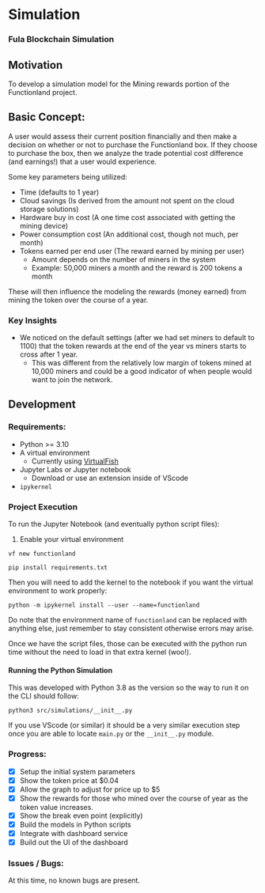 # Simulation

### Fula Blockchain Simulation

## Motivation

To develop a simulation model for the Mining rewards portion of the Functionland
project.

## Basic Concept:

A user would assess their current position financially and then make a decision
on whether or not to purchase the Functionland box. If they choose to purchase the
box, then we analyze the trade potential cost difference (and earnings!) that a user
would experience.

Some key parameters being utilized:

- Time (defaults to 1 year)
- Cloud savings (Is derived from the amount not spent on the cloud storage solutions)
- Hardware buy in cost (A one time cost associated with getting the mining device)
- Power consumption cost (An additional cost, though not much, per month)
- Tokens earned per end user (The reward earned by mining per user)
  - Amount depends on the number of miners in the system
  - Example: 50,000 miners a month and the reward is 200 tokens a month

These will then influence the modeling the rewards (money earned) from
mining the token over the course of a year.

### Key Insights

- We noticed on the default settings (after we had set miners to default to 1100) that the token rewards at the end of the year vs miners starts to cross after 1 year.
  - This was different from the relatively low margin of tokens mined at 10,000 miners and could be a good indicator of when people would want to join the network.

## Development

### Requirements:

- Python >= 3.10
- A virtual environment
  - Currently using [VirtualFish](https://virtualfish.readthedocs.io/en/latest/install.html)
- Jupyter Labs or Jupyter notebook
  - Download or use an extension inside of VScode
- `ipykernel`

### Project Execution

To run the Jupyter Notebook (and eventually python script files):

1. Enable your virtual environment

```
vf new functionland

pip install requirements.txt

```

Then you will need to add the kernel to the notebook if you want the virtual environment
to work properly:

```
python -m ipykernel install --user --name=functionland
```

Do note that the environment name of `functionland` can be replaced with anything else,
just remember to stay consistent otherwise errors may arise.

Once we have the script files, those can be executed with the python run time without
the need to load in that extra kernel (woo!).

#### Running the Python Simulation

This was developed with Python 3.8 as the version so the way to run it on the CLI
should follow:

```
python3 src/simulations/__init__.py
```

If you use VScode (or similar) it should be a very similar execution step once you
are able to locate `main.py` or the `__init__.py` module.

### Progress:

- [x] Setup the initial system parameters
- [x] Show the token price at $0.04
- [x] Allow the graph to adjust for price up to $5
- [x] Show the rewards for those who mined over the course of year as the token value increases.
- [x] Show the break even point (explicitly)
- [x] Build the models in Python scripts
- [x] Integrate with dashboard service
- [x] Build out the UI of the dashboard

### Issues / Bugs:

At this time, no known bugs are present.
